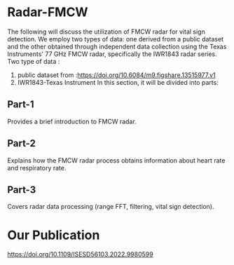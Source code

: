 # Radar-FMCW
The following will discuss the utilization of FMCW radar for vital sign detection. We employ two types of data: one derived from a public dataset and the other obtained through independent data collection using the Texas Instruments' 77 GHz FMCW radar, specifically the IWR1843 radar series.
Two type of data :
  1. public dataset from :https://doi.org/10.6084/m9.figshare.13515977.v1
  2. IWR1843-Texas Instrument
In this section, it will be divided into parts:
## Part-1
Provides a brief introduction to FMCW radar.
## Part-2 
Explains how the FMCW radar process obtains information about heart rate and respiratory rate.
## Part-3
Covers radar data processing (range FFT, filtering, vital sign detection).
# Our Publication
https://doi.org/10.1109/ISESD56103.2022.9980599
